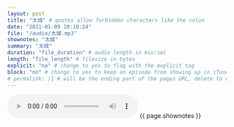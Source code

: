 ```yaml
---
layout: post
title: "太城" # quotes allow forbidden characters like the colon
date: "2021-01-09 19:10:24"
file: "/audio/太城.mp3"
shownotes: "太城"
summary: "太城"
duration: "file_duration" # audio length in min:sec
length: "file_length" # filesize in bytes
explicit: "no" # change to yes to flag with the explicit tag
block: "no" # change to yes to keep an episode from showing up in iTunes
# permalink: /1 # will be the ending part of the pages URL, delete to default to the title
---
```


<audio controls>
<source src="{{site.url}}{{site.baseurl}}{{ page.file }}" type="audio/x-mp3">
Your browser does not support the audio element.
</audio>
{{ page.shownotes }}
